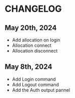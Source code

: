 # CHANGELOG

## May 20th, 2024

- Add allocation on login
- Allocation connect
- Allocation disconnect

## May 8th, 2024

- Add Login command
- Add Logout command
- Add the Auth output pannel